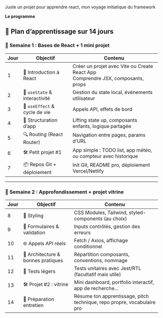 Juste un projet pour apprendre react, mon voyage initiatique du framework

**Le programme**
## 📆 Plan d’apprentissage sur 14 jours

### 📅 **Semaine 1 : Bases de React + 1 mini projet**

| Jour | Objectif                     | Contenu                                                      |
| ---- | ---------------------------- | ------------------------------------------------------------ |
| 1    | 🚀 Introduction à React       | Créer un projet avec Vite ou Create React App<br/>Comprendre JSX, composants, props |
| 2    | 🧠 `useState` & interactivité | Gestion du state local, événements utilisateur               |
| 3    | 🔁 `useEffect` & cycle de vie | Appels API, effets de bord                                   |
| 4    | 🧱 Structuration d’app        | Lifting state up, composants enfants, logique partagée       |
| 5    | 🔍 Routing (React Router)     | Navigation entre pages, params d’URL                         |
| 6    | 🛠 Petit projet #1            | App simple : TODO list, app météo, ou compteur avec historique |
| 7    | 📦 Repos Git + déploiement    | Init Git, README pro, déploiement Vercel/Netlify             |



------

### 📅 **Semaine 2 : Approfondissement + projet vitrine**

| Jour | Objectif                          | Contenu                                                      |
| ---- | --------------------------------- | ------------------------------------------------------------ |
| 8    | 🎨 Styling                         | CSS Modules, Tailwind, styled-components (au choix)          |
| 9    | 🧩 Formulaires & validation        | Inputs contrôlés, gestion des erreurs                        |
| 10   | 🌐 Appels API réels                | Fetch / Axios, affichage conditionnel                        |
| 11   | 📄 Architecture & bonnes pratiques | Répartition composants, conventions, nommage                 |
| 12   | 🧪 Tests légers                    | Tests unitaires avec Jest/RTL (facultatif mais utile)        |
| 13   | 🛠 Projet #2 : vitrine             | Mini dashboard, portfolio interactif, app de recherche…      |
| 14   | 🔁 Préparation entretien           | Résume ton apprentissage, pitch technique, repo propre, vocabulaire pro |